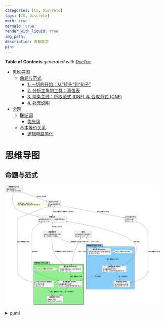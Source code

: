 ```yaml
---
categories: [CS, Discrete]
tags: [CS, Discrete]
math: true
mermaid: true
render_with_liquid: true
img_path: 
description: 离散数学
pin: 
---
```

  
<!-- START doctoc generated TOC please keep comment here to allow auto update -->
<!-- DON'T EDIT THIS SECTION, INSTEAD RE-RUN doctoc TO UPDATE -->
**Table of Contents**  *generated with [DocToc](https://github.com/thlorenz/doctoc)*

- [思维导图](#%E6%80%9D%E7%BB%B4%E5%AF%BC%E5%9B%BE)
  - [命题与范式](#%E5%91%BD%E9%A2%98%E4%B8%8E%E8%8C%83%E5%BC%8F)
      - [1\. 一切的开始：从“砖头”到“句子”](#1%5C-%E4%B8%80%E5%88%87%E7%9A%84%E5%BC%80%E5%A7%8B%E4%BB%8E%E7%A0%96%E5%A4%B4%E5%88%B0%E5%8F%A5%E5%AD%90)
      - [2\. 分析主角的工具：真值表](#2%5C-%E5%88%86%E6%9E%90%E4%B8%BB%E8%A7%92%E7%9A%84%E5%B7%A5%E5%85%B7%E7%9C%9F%E5%80%BC%E8%A1%A8)
      - [3\. 两条主线：析取范式 (DNF) 与 合取范式 (CNF)](#3%5C-%E4%B8%A4%E6%9D%A1%E4%B8%BB%E7%BA%BF%E6%9E%90%E5%8F%96%E8%8C%83%E5%BC%8F-dnf-%E4%B8%8E-%E5%90%88%E5%8F%96%E8%8C%83%E5%BC%8F-cnf)
      - [4\. 补充说明](#4%5C-%E8%A1%A5%E5%85%85%E8%AF%B4%E6%98%8E)
- [命题](#%E5%91%BD%E9%A2%98)
  - [联结词](#%E8%81%94%E7%BB%93%E8%AF%8D)
    - [优先级](#%E4%BC%98%E5%85%88%E7%BA%A7)
  - [基本等价关系](#%E5%9F%BA%E6%9C%AC%E7%AD%89%E4%BB%B7%E5%85%B3%E7%B3%BB)
    - [逻辑电路简化](#%E9%80%BB%E8%BE%91%E7%94%B5%E8%B7%AF%E7%AE%80%E5%8C%96)

<!-- END doctoc generated TOC please keep comment here to allow auto update -->

  
# 思维导图

## 命题与范式
  
  
![范式与命题](https://raw.githubusercontent.com/MarkDeanZHQ/ImageHost/main/markdeanzhq.github.io/_posts/it/discrete/2025-08-04-离散小记.md/391270964334317.svg)
<details>
{{"
<summary>puml
</summary>
```puml
@startuml
' --- 设置样式，让图更好看 ---
skinparam object {
  BackgroundColor #F5F5F5
  ArrowColor #4A4A4A
  BorderColor #4A4A4A
}
skinparam note {
  BackgroundColor #FFFFE0
  BorderColor #BDB76B
  FontName "SimSun"
}
skinparam ArrowFontName "SimSun"

' --- 定义核心概念 ---
object "<b>命题变元 (p, q)</b>" as Var {
  最基本的砖头
  如：p 代表“今天下雨”
}

object "<b>文字 (Literal)</b>" as Literal {
  变元本身或其否定
  例如: p, ¬p
}
note left of Literal: “短语”在这一般叫“文字”。可以理解成带“正电”或“负电”的砖头。

object "<b>命题公式</b>" as Formula {
  用逻辑联结词(∧, ∨, ¬, →)组成的表达式
  如: p ∧ (q ∨ ¬p)
}

package "析取范式 (DNF) 分支" #LightSkyBlue {
  object "<b>极小项 (Minterm)</b>" as Minterm {
    所有变元都出现一次的“合取”式
    如: m₁ = ¬p ∧ q
  }
  note right of Minterm: 使公式为<b>真</b>的“原子条件”

  object "<b>主析取范式 (PDNF)</b>" as PDNF {
    所有<b>极小项</b>的“析取”
    唯一的，公式的“标准身份证”之一
  }

  object "<b>析取范式 (DNF)</b>" as DNF {
    (文字的合取) 的 析取
    形式: (A∧B) ∨ (C∧D)
  }
}

package "合取范式 (CNF) 分支" #LightGreen {
  object "<b>极大项 (Maxterm)</b>" as Maxterm {
    所有变元都出现一次的“析取”式
    如: M₁ = p ∨ ¬q
  }
  note left of Maxterm: 使公式为<b>假</b>的“原子条件”

  object "<b>主合取范式 (PCNF)</b>" as PCNF {
    所有<b>极大项</b>的“合取”
    唯一的，公式的“标准身份证”之二
  }

  object "<b>子句 (Clause) / 析取式</b>" as Clause {
     文字的“析取”
     如: (p ∨ ¬q)
  }
  object "<b>合取范式 (CNF)</b>" as CNF {
     <b>子句</b>的“合取”
     形式: (A∨B) ∧ (C∨D)
  }
}

object "<b>真值表技术</b>" as TruthTable {
  分析公式真假的核心工具
  每一行对应一个赋值
}

object "<b>编码</b>" as Encoding {
  变元赋值的二进制表示
  如: (p=0, q=1) -> 01
}


' --- 建立关系 (已修正语法) ---
Var --> Literal: "是构成...的基础"
Literal --> Formula: "通过 <b>合取(∧) / 析取(∨)</b> 等构成"
Var --> Formula

Formula <..> TruthTable: "是分析...的工具"

TruthTable --> Minterm: "<b>为真的行</b> 对应唯一的极小项"
TruthTable --> Maxterm: "<b>为假的行</b> 对应唯一的极大项"

Encoding <--> Minterm : "下标一一对应"
Encoding <--> Maxterm : "下标一一对应"

Minterm --> PDNF: "通过 <b>析取(∨)</b> 构成"
PDNF --|> DNF: "是一种特殊的..."

Maxterm --> PCNF: "通过 <b>合取(∧)</b> 构成"
PCNF --|> CNF: "是一种特殊的..."

' --- 【关键修正点】 ---
' 原来的错误写法被修正为标准的标签写法
Literal --> Clause : "通过 <b>析取(∨)</b> 构成"
Clause --> CNF : "通过 <b>合取(∧)</b> 构成"
' 为了逻辑更清晰，我把 DNF 的构成也拆解了一下
object "DNF的基本单元" as DNF_Unit {
  文字的“合取”
  如: (p ∧ ¬q)
}
Literal --> DNF_Unit : "通过 <b>合取(∧)</b> 构成"
DNF_Unit --> DNF : "通过 <b>析取(∨)</b> 构成"


' --- 连接范式和公式 ---
Formula <--> PDNF : "等价转换"
Formula <--> PCNF : "等价转换"
PDNF <--> PCNF : "互为对偶"

@enduml
```
" | markdownify }}
</details>
  
  
#### 1\. 一切的开始：从“砖头”到“句子”

*   **命题变元 (Propositional Variable)**：这就是最最基础的“原子”或者说“砖头”，比如 `p`、`q`。它本身代表一个非真即假的简单陈述。
*   **文字 (Literal)**：这个概念很重要。你给的词里有“短语”，但在标准逻辑里，我们通常叫它“文字”。它就是一个变元或者这个变元的“否定”，比如 `p` 和 `¬p`。你可以把它想象成带正电（p）和带负电（¬p）的砖头，比单个的砖头多了一点信息。
*   **命-题公式 (Propositional Formula)**：把这些“文字”用“合取 (∧, AND)”和“析取 (∨, OR)”这些逻辑胶水粘起来，就成了一个完整的“句子”，也就是命题公式。它是我们整个故事的主角。

#### 2\. 分析主角的工具：真值表

*   **真值表技术 (Truth Table)**：这玩意儿就是个“照妖镜”。无论一个公式多复杂，把它扔进真值表，它在所有可能性（所有变元的真假组合）下的结果是真是假，都一目了然。这是我们后面所有操作的基础。

#### 3\. 两条主线：析取范式 (DNF) 与 合取范式 (CNF)

现在，故事分成两条线了，就像一个公式可以有两种不同的“标准照”。

**路线一：析取范式（DNF）—— 找“真”**

*   **极小项 (Minterm)**：你看真值表里，那些让整个公式结果为 **真 (True)** 的行。每一行都对应一个“极小项”。极小项是个“合取”式，包含了所有变量，并且能精确匹配那一行的真假赋值。比如 `(p=0, q=1)` 对应的极小项就是 `¬p ∧ q`。它就像是某个案件中，能让“真相大白”的唯一一种关键线索组合。
*   **主析取范式 (PDNF)**：把所有能让公式为“真”的极小项，用“析取 (∨)”连起来，就成了主析取范式。因为它是由所有“真”的情况构成的，所以它和原公式是等价的。这是公式的第一个“标准身份证”，全球唯一。
*   **析取范式 (DNF)**：PDNF是一种要求很严格的DNF。普通的DNF没那么严格，只要整体结构是“合取式的析取”，比如 `(p) ∨ (¬p ∧ q)`，就算。

**路线二：合取范式（CNF）—— 排除“假”**

*   **子句 (Clause)**：这是CNF的基本单元，它本身是一个“析取”式，比如 `(p ∨ ¬q)`。
*   **极大项 (Maxterm)**：对应地，你看真值表里那些让公式结果为 **假 (False)** 的行。每一行都对应一个“极大项”。极大项是个“析取”式，它也包含了所有变量，并且它的值在那一行恰好为假。比如 `(p=0, q=1)` 对应的极大项是 `p ∨ ¬q`。它就像是案件中，必须被排除的一种“错误可能性”。
*   **主合取范式 (PCNF)**：把所有能让公式为“假”的极大项，用“合取 (∧)”连起来，就成了主合取范式。它的逻辑是“不能是这种情况，**并且**也不能是那种情况……”，通过排除所有错误，剩下的自然就是正确的。这是公式的第二个“标准身份证”，同样全球唯一。
*   **合取范式 (CNF)**：PCNF是严格版的CNF。普通的CNF只要结构是“析取式的合取”（也就是一堆子句的合取）就行。

#### 4\. 补充说明

*   **编码 (Encoding)**：这很好理解。就是给变元的真假赋值（比如 p=T, q=F）一个二进制编号（10）。这个编号 `i` 正好对应极小项 `mᵢ` 和极大项 `Mᵢ` 的下标，让找它们变得非常方便。
*   **总结一下**：任何一个命题公式，都能被唯一地表示成它的主析取范式（所有“真”的可能性的总和）和主合取范式（排除所有“假”的可能性的结果）。而真值表，就是找到这些“真”和“假”的可能性的核心方法。


# 命题

## 联结词

### 优先级
$$\lnot\ >\ \land\ >\ \lor\ >\ \to\ >\ \leftrightarrow$$
![命题联结词优先级](https://raw.githubusercontent.com/MarkDeanZHQ/ImageHost/main/markdeanzhq.github.io/_posts/it/discrete/2025-08-04-1.md/120132666044773.png)


  
## 基本等价关系
![等价关系1](https://raw.githubusercontent.com/MarkDeanZHQ/ImageHost/main/markdeanzhq.github.io/_posts/it/discrete/2025-08-04-1.md/499373378342191.png)
  
  
![等价关系2](https://raw.githubusercontent.com/MarkDeanZHQ/ImageHost/main/markdeanzhq.github.io/_posts/it/discrete/2025-08-04-1.md/246825414794716.png)
  
  
![](https://raw.githubusercontent.com/MarkDeanZHQ/ImageHost/main/markdeanzhq.github.io/_posts/it/discrete/2025-08-04-1.md/573382402607959.png)  
  
### 逻辑电路简化
> 并联：$\lor$  
串联：$\land$

$$(\lnot G\lor H)\land(\lnot H\lor G)$$